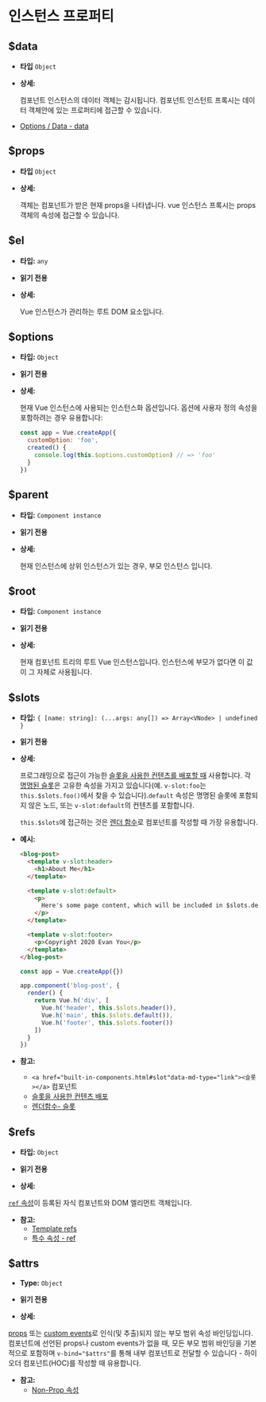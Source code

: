 # 인스턴스 프로퍼티

## $data

- **타입** `Object`

- **상세:**

    컴포넌트 인스턴스의 데이터 객체는 감시됩니다. 컴포넌트 인스턴트 프록시는 데이터 객체안에 있는 프로퍼티에 접근할 수 있습니다.

- [Options / Data - data](./options-data.html#data-2)

## $props

- **타입** `Object`

- **상세:**

    객체는 컴포넌트가 받은 현재 props을 나타냅니다. vue 인스턴스 프록시는 props 객체의 속성에 접근할 수 있습니다.

## $el

- **타입:** `any`

- **읽기 전용**

- **상세:**

    Vue 인스턴스가 관리하는 루트 DOM 요소입니다.

## $options

- **타입:** `Object`

- **읽기 전용**

- **상세:**

    현재 Vue 인스턴스에 사용되는 인스턴스화 옵션입니다. 옵션에 사용자 정의 속성을 포함하려는 경우 유용합니다:

    ```js
    const app = Vue.createApp({
      customOption: 'foo',
      created() {
        console.log(this.$options.customOption) // => 'foo'
      }
    })
    ```

## $parent

- **타입:** `Component instance`

- **읽기 전용**

- **상세:**

    현재 인스턴스에 상위 인스턴스가 있는 경우, 부모 인스턴스 입니다.

## $root

- **타입:** `Component instance`

- **읽기 전용**

- **상세:**

    현재 컴포넌트 트리의 루트 Vue 인스턴스입니다. 인스턴스에 부모가 없다면 이 값이 그 자체로 사용됩니다.

## $slots

- **타입:** `{ [name: string]: (...args: any[]) => Array<VNode> | undefined }`

- **읽기 전용**

- **상세:**

    프로그래밍으로 접근이 가능한 [슬롯을 사용한 컨텐츠를 배포할 때](../guide/component-basics.html#content-distribution-with-slots) 사용합니다. 각  [명명된 슬롯](../guide/component-slots.html#named-slots)은 고유한 속성을 가지고 있습니다(예. `v-slot:foo`는 `this.$slots.foo()`에서 찾을 수 있습니다).`default` 속성은 명명된 슬롯에 포함되지 않은 노드, 또는 `v-slot:default`의 컨텐츠를 포함합니다.

    `this.$slots`에 접근하는 것은 [렌더 함수](../guide/render-function.html)로 컴포넌트를 작성할 때 가장 유용합니다.

- **예시:**

    ```html
    <blog-post>
      <template v-slot:header>
        <h1>About Me</h1>
      </template>

      <template v-slot:default>
        <p>
          Here's some page content, which will be included in $slots.default.
        </p>
      </template>

      <template v-slot:footer>
        <p>Copyright 2020 Evan You</p>
      </template>
    </blog-post>
    ```

    ```js
    const app = Vue.createApp({})

    app.component('blog-post', {
      render() {
        return Vue.h('div', [
          Vue.h('header', this.$slots.header()),
          Vue.h('main', this.$slots.default()),
          Vue.h('footer', this.$slots.footer())
        ])
      }
    })
    ```

- **참고:**

    - `<a href="built-in-components.html#slot"data-md-type="link"><슬롯></a>` 컴포넌트
    - [슬롯을 사용한 컨텐츠 배포](../guide/component-basics.html#content-distribution-with-slots)
    - [렌더함수- 슬롯](../guide/render-function.html#slots)

## $refs

- **타입:** `Object`

- **읽기 전용**

- **상세:**

[`ref` 속성](../guide/component-template-refs.html)이 등록된 자식 컴포넌트와 DOM 엘리먼트 객체입니다.

- **참고:**
    - [Template refs](../guide/component-template-refs.html)
    - [특수 속성 - ref](./special-attributes.md#ref)

## $attrs

- **Type:** `Object`

- **읽기 전용**

- **상세:**

[props](./options-data.html#props) 또는 [custom events](./options-data.html#emits)로 인식(및 추출)되지 않는 부모 범위 속성 바인딩입니다. 컴포넌트에 선언된 props나 custom events가 없을 때, 모든 부모 범위 바인딩을 기본적으로 포함하며 `v-bind="$attrs"`를 통해 내부 컴포넌트로 전달할 수 있습니다 - 하이 오더 컴포넌트(HOC)를 작성할 때 유용합니다.

- **참고:**
    - [Non-Prop 속성](../guide/component-attrs.html)
